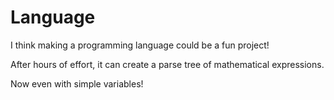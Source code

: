 # Language
I think making a programming language could be a fun project! 

After hours of effort, it can create a parse tree of mathematical expressions.

Now even with simple variables!
